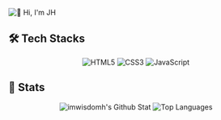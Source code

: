 <!---
- 👋 Hi, I’m @imwisdomh
- 👀 I’m interested in ...
- 🌱 I’m currently learning ...
- 💞️ I’m looking to collaborate on ...
- 📫 How to reach me ...

imwisdomh/imwisdomh is a ✨ special ✨ repository because its `README.md` (this file) appears on your GitHub profile.
You can click the Preview link to take a look at your changes.
--->

![👋 Hi, I'm JH](https://capsule-render.vercel.app/api?type=waving&color=auto&height=180&text=👋%20Hi,%20I'm%20JH&animation=&fontColor=000000&fontSize=60)

## 🛠️ Tech Stacks
<div align="center">

![HTML5](https://img.shields.io/badge/html5-%23E34F26.svg?style=for-the-badge&logo=html5&logoColor=white)
![CSS3](https://img.shields.io/badge/css3-%231572B6.svg?style=for-the-badge&logo=css3&logoColor=white)
![JavaScript](https://img.shields.io/badge/javascript-%23F7DF1E.svg?&style=for-the-badge&logo=javascript&logoColor=black)

</div>

## 🏅 Stats
<div align="center">
  
![imwisdomh's Github Stat](https://github-readme-stats.vercel.app/api?username=imwisdomh&custom_title=imwisdomh's%20Github%20Stat&bg_color=180,000000,&title_color=000000&text_color=000000)
![Top Languages](https://github-readme-stats.vercel.app/api/top-langs/?username=imwisdomh&layout=compact&bg_color=180,000000,&title_color=000000&text_color=000000)

</div>
